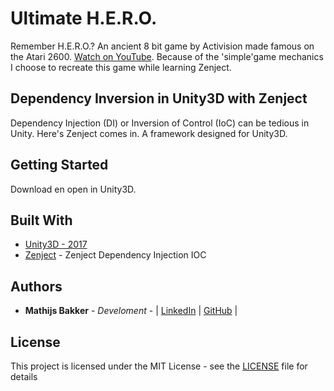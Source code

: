 # Ultimate H.E.R.O.

Remember H.E.R.O.? An ancient 8 bit game by Activision made famous on the Atari 2600. [Watch on YouTube](https://www.youtube.com/watch?v=vn8Nn69dkcM).
Because of the 'simple'game mechanics I choose to recreate this game while learning Zenject.

## Dependency Inversion in Unity3D with Zenject

Dependency Injection (DI) or Inversion of Control (IoC) can be tedious in Unity. 
Here's Zenject comes in. A framework designed for Unity3D.

## Getting Started

Download en open in Unity3D.

## Built With

* [Unity3D - 2017](https://unity3d.com/get-unity/download)
* [Zenject](https://assetstore.unity.com/packages/tools/integration/zenject-dependency-injection-ioc-17758) - Zenject Dependency Injection IOC

## Authors

* **Mathijs Bakker** - *Develoment* - | [LinkedIn](https://www.linkedin.com/in/mathijs-bakker-a56a453) | [GitHub](https://github.com/Mathijs-Bakker) |

## License

This project is licensed under the MIT License - see the [LICENSE](LICENSE) file for details
